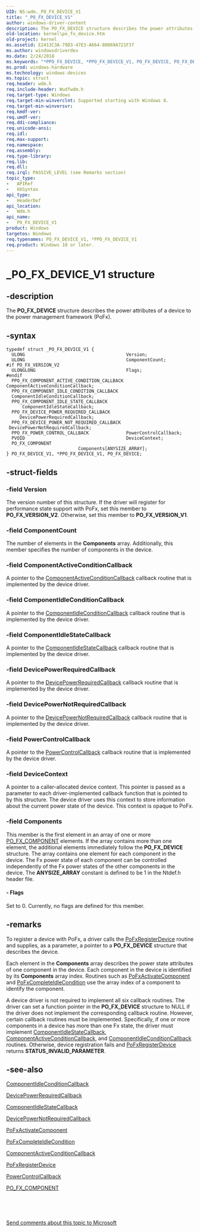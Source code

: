 ```yaml
---
UID: NS:wdm._PO_FX_DEVICE_V1
title: "_PO_FX_DEVICE_V1"
author: windows-driver-content
description: The PO_FX_DEVICE structure describes the power attributes of a device to the power management framework (PoFx).
old-location: kernel\po_fx_device.htm
old-project: kernel
ms.assetid: E2413C3A-79D3-47E3-A664-80869A721F37
ms.author: windowsdriverdev
ms.date: 2/24/2018
ms.keywords: "*PPO_FX_DEVICE, *PPO_FX_DEVICE_V1, PO_FX_DEVICE, PO_FX_DEVICE structure [Kernel-Mode Driver Architecture], PO_FX_DEVICE_V1, PO_FX_DEVICE_V1 structure [Kernel-Mode Driver Architecture], PPO_FX_DEVICE_V1, PPO_FX_DEVICE_V1 structure pointer [Kernel-Mode Driver Architecture], _PO_FX_DEVICE_V1, kernel.po_fx_device, wdm/PO_FX_DEVICE, wdm/PO_FX_DEVICE_V1, wdm/PPO_FX_DEVICE_V1"
ms.prod: windows-hardware
ms.technology: windows-devices
ms.topic: struct
req.header: wdm.h
req.include-header: Wudfwdm.h
req.target-type: Windows
req.target-min-winverclnt: Supported starting with Windows 8.
req.target-min-winversvr: 
req.kmdf-ver: 
req.umdf-ver: 
req.ddi-compliance: 
req.unicode-ansi: 
req.idl: 
req.max-support: 
req.namespace: 
req.assembly: 
req.type-library: 
req.lib: 
req.dll: 
req.irql: PASSIVE_LEVEL (see Remarks section)
topic_type:
-	APIRef
-	kbSyntax
api_type:
-	HeaderDef
api_location:
-	Wdm.h
api_name:
-	PO_FX_DEVICE_V1
product: Windows
targetos: Windows
req.typenames: PO_FX_DEVICE_V1, *PPO_FX_DEVICE_V1
req.product: Windows 10 or later.
---
```


# _PO_FX_DEVICE_V1 structure


## -description


The <b>PO_FX_DEVICE</b> structure describes the power attributes of a device to the power management framework (PoFx).


## -syntax


````
typedef struct _PO_FX_DEVICE_V1 {
  ULONG                                      Version;
  ULONG                                      ComponentCount;
#if PO_FX_VERSION_V2
  ULONGLONG                                  Flags;
#endif 
  PPO_FX_COMPONENT_ACTIVE_CONDITION_CALLBACK ComponentActiveConditionCallback;
  PPO_FX_COMPONENT_IDLE_CONDITION_CALLBACK   ComponentIdleConditionCallback;
  PPO_FX_COMPONENT_IDLE_STATE_CALLBACK       ComponentIdleStateCallback;
  PPO_FX_DEVICE_POWER_REQUIRED_CALLBACK      DevicePowerRequiredCallback;
  PPO_FX_DEVICE_POWER_NOT_REQUIRED_CALLBACK  DevicePowerNotRequiredCallback;
  PPO_FX_POWER_CONTROL_CALLBACK              PowerControlCallback;
  PVOID                                      DeviceContext;
  PO_FX_COMPONENT                            Components[ANYSIZE_ARRAY];
} PO_FX_DEVICE_V1, *PPO_FX_DEVICE_V1, PO_FX_DEVICE;
````


## -struct-fields




### -field Version

The version number of this structure. If the driver will register for performance state support with PoFx, set this member to <b>PO_FX_VERSION_V2</b>. Otherwise, set this member to <b>PO_FX_VERSION_V1</b>.


### -field ComponentCount

The number of elements in the <b>Components</b> array. Additionally, this member specifies the number of components in the device.


### -field ComponentActiveConditionCallback

A pointer to the <a href="https://msdn.microsoft.com/library/windows/hardware/hh406416">ComponentActiveConditionCallback</a> callback routine that is implemented by the device driver.


### -field ComponentIdleConditionCallback

A pointer to the <a href="https://msdn.microsoft.com/library/windows/hardware/hh406420">ComponentIdleConditionCallback</a> callback routine that is implemented by the device driver.


### -field ComponentIdleStateCallback

A pointer to the <a href="https://msdn.microsoft.com/library/windows/hardware/hh450931">ComponentIdleStateCallback</a> callback routine that is implemented by the device driver.


### -field DevicePowerRequiredCallback

A pointer to the <a href="https://msdn.microsoft.com/library/windows/hardware/hh450949">DevicePowerRequiredCallback</a> callback routine that is implemented by the device driver.


### -field DevicePowerNotRequiredCallback

A pointer to the <a href="https://msdn.microsoft.com/library/windows/hardware/hh450946">DevicePowerNotRequiredCallback</a> callback routine that is implemented by the device driver.


### -field PowerControlCallback

A pointer to the <a href="https://msdn.microsoft.com/library/windows/hardware/hh439564">PowerControlCallback</a> callback routine that is implemented by the device driver.


### -field DeviceContext

A pointer to a caller-allocated device context. This pointer is passed as a parameter to each driver-implemented callback function that is pointed to by this structure. The device driver uses this context to store information about the current power state of the device. This context is opaque to PoFx.


### -field Components

This member is the first element in an array of one or more <a href="..\wudfwdm\ns-wudfwdm-_po_fx_component_v2.md">PO_FX_COMPONENT</a> elements. If the array contains more than one element, the additional elements immediately follow the <b>PO_FX_DEVICE</b> structure. The array contains one element for each component in the device.  The Fx power state of each component can be controlled independently of the Fx power states of the other components in the device. The <b>ANYSIZE_ARRAY</b> constant is defined to be 1 in the Ntdef.h header file.


#### - Flags

Set to 0. Currently, no flags are defined for this member.




## -remarks



To register a device with PoFx, a driver calls the <a href="..\wdm\nf-wdm-pofxregisterdevice.md">PoFxRegisterDevice</a> routine and supplies, as a parameter, a pointer to a <b>PO_FX_DEVICE</b> structure that describes the device.

Each element in the <b>Components</b> array describes the power state attributes of one component in the device. Each component in the device is identified by its <b>Components</b> array index. Routines such as  <a href="..\wdm\nf-wdm-pofxactivatecomponent.md">PoFxActivateComponent</a> and <a href="..\wdm\nf-wdm-pofxcompleteidlecondition.md">PoFxCompleteIdleCondition</a> use the array index of a component to identify the component.

A device driver is not required to implement all six callback routines. The driver can set a function pointer in the <b>PO_FX_DEVICE</b> structure to NULL if the driver does not implement the corresponding callback routine. However, certain callback routines must be implemented. Specifically, if one or more components in a device has more than one Fx state, the driver must implement <a href="https://msdn.microsoft.com/library/windows/hardware/hh450931">ComponentIdleStateCallback</a>, <a href="https://msdn.microsoft.com/library/windows/hardware/hh406416">ComponentActiveConditionCallback</a>, and <a href="https://msdn.microsoft.com/library/windows/hardware/hh406420">ComponentIdleConditionCallback</a> routines. Otherwise, device registration fails and <a href="..\wdm\nf-wdm-pofxregisterdevice.md">PoFxRegisterDevice</a> returns <b>STATUS_INVALID_PARAMETER</b>.




## -see-also

<a href="https://msdn.microsoft.com/library/windows/hardware/hh406420">ComponentIdleConditionCallback</a>



<a href="https://msdn.microsoft.com/library/windows/hardware/hh450949">DevicePowerRequiredCallback</a>



<a href="https://msdn.microsoft.com/library/windows/hardware/hh450931">ComponentIdleStateCallback</a>



<a href="https://msdn.microsoft.com/library/windows/hardware/hh450946">DevicePowerNotRequiredCallback</a>



<a href="..\wdm\nf-wdm-pofxactivatecomponent.md">PoFxActivateComponent</a>



<a href="..\wdm\nf-wdm-pofxcompleteidlecondition.md">PoFxCompleteIdleCondition</a>



<a href="https://msdn.microsoft.com/library/windows/hardware/hh406416">ComponentActiveConditionCallback</a>



<a href="..\wdm\nf-wdm-pofxregisterdevice.md">PoFxRegisterDevice</a>



<a href="https://msdn.microsoft.com/library/windows/hardware/hh439564">PowerControlCallback</a>



<a href="..\wudfwdm\ns-wudfwdm-_po_fx_component_v2.md">PO_FX_COMPONENT</a>



 

 

<a href="mailto:wsddocfb@microsoft.com?subject=Documentation%20feedback [kernel\kernel]:%20PO_FX_DEVICE_V1 structure%20 RELEASE:%20(2/24/2018)&amp;body=%0A%0APRIVACY STATEMENT%0A%0AWe use your feedback to improve the documentation. We don't use your email address for any other purpose, and we'll remove your email address from our system after the issue that you're reporting is fixed. While we're working to fix this issue, we might send you an email message to ask for more info. Later, we might also send you an email message to let you know that we've addressed your feedback.%0A%0AFor more info about Microsoft's privacy policy, see http://privacy.microsoft.com/en-us/default.aspx." title="Send comments about this topic to Microsoft">Send comments about this topic to Microsoft</a>

